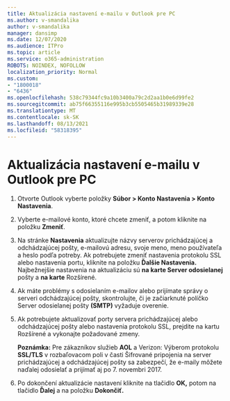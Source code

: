 ```yaml
---
title: Aktualizácia nastavení e-mailu v Outlook pre PC
ms.author: v-smandalika
author: v-smandalika
manager: dansimp
ms.date: 12/07/2020
ms.audience: ITPro
ms.topic: article
ms.service: o365-administration
ROBOTS: NOINDEX, NOFOLLOW
localization_priority: Normal
ms.custom:
- "1800018"
- "6436"
ms.openlocfilehash: 538c79344fc9a10b3400a79c2d2aa1b0e6d99fe2
ms.sourcegitcommit: ab75f66355116e995b3cb5505465b31989339e28
ms.translationtype: MT
ms.contentlocale: sk-SK
ms.lasthandoff: 08/13/2021
ms.locfileid: "58318395"
---
```

# <a name="how-to-update-email-settings-in-outlook-for-pc"></a>Aktualizácia nastavení e-mailu v Outlook pre PC

1. Otvorte Outlook vyberte položky **Súbor > Konto Nastavenia > Konto Nastavenia**.

2. Vyberte e-mailové konto, ktoré chcete zmeniť, a potom kliknite na položku **Zmeniť**. 

3. Na stránke **Nastavenia** aktualizujte názvy serverov prichádzajúcej a odchádzajúcej pošty, e-mailovú adresu, svoje meno, meno používateľa a heslo podľa potreby. Ak potrebujete zmeniť nastavenia protokolu SSL alebo nastavenia portu, kliknite na položku **Ďalšie Nastavenia.** Najbežnejšie nastavenia na aktualizáciu sú **na karte Server odosielanej** pošty a **na karte** Rozšírené.

4. Ak máte problémy s odosielaním e-mailov alebo prijímate správy o serveri odchádzajúcej pošty, skontrolujte, či je začiarknuté políčko Server odosielanej pošty **(SMTP)** vyžaduje overenie.

5. Ak potrebujete aktualizovať porty servera prichádzajúcej alebo odchádzajúcej  pošty alebo nastavenia protokolu SSL, prejdite na kartu Rozšírené a vykonajte požadované zmeny.

    **Poznámka:** Pre zákazníkov služieb **AOL** a Verizon: Výberom  protokolu **SSL/TLS** v rozbaľovacom poli v časti Šifrované pripojenia na server prichádzajúcej a odchádzajúcej pošty sa zabezpečí, že e-maily môžete naďalej odosielať a prijímať aj po 7. novembri 2017.

6. Po dokončení aktualizácie nastavení kliknite na tlačidlo **OK,** potom na tlačidlo **Ďalej** a na položku **Dokončiť.**


